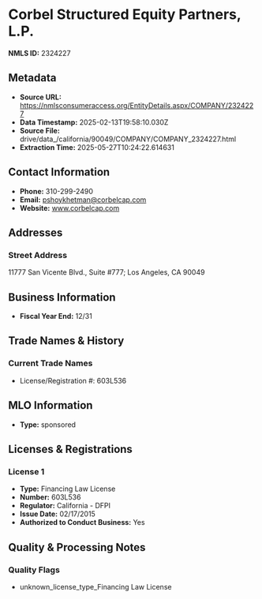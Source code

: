 # Corbel Structured Equity Partners, L.P.

**NMLS ID:** 2324227

## Metadata
- **Source URL:** https://nmlsconsumeraccess.org/EntityDetails.aspx/COMPANY/2324227
- **Data Timestamp:** 2025-02-13T19:58:10.030Z
- **Source File:** drive/data_/california/90049/COMPANY/COMPANY_2324227.html
- **Extraction Time:** 2025-05-27T10:24:22.614631

## Contact Information
- **Phone:** 310-299-2490
- **Email:** pshoykhetman@corbelcap.com
- **Website:** www.corbelcap.com

## Addresses
### Street Address
11777 San Vicente Blvd., Suite #777; Los Angeles, CA 90049

## Business Information
- **Fiscal Year End:** 12/31

## Trade Names & History
### Current Trade Names
- License/Registration #: 603L536

## MLO Information
- **Type:** sponsored

## Licenses & Registrations

### License 1
- **Type:** Financing Law License
- **Number:** 603L536
- **Regulator:** California - DFPI
- **Issue Date:** 02/17/2015
- **Authorized to Conduct Business:** Yes

## Quality & Processing Notes
### Quality Flags
- unknown_license_type_Financing Law License
